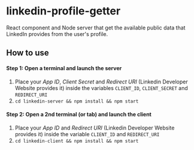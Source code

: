 # linkedin-profile-getter
React component and Node server that get the available public data that LinkedIn provides from the user's profile.

## How to use
#### Step 1: Open a terminal and launch the server
1. Place your _App ID_, _Client Secret_ and _Redirect URI_ (Linkedin Developer Website provides it) inside the variables ```CLIENT_ID```, ```CLIENT_SECRET``` and ```REDIRECT_URI```
2. ```cd linkedin-server && npm install && npm start```

#### Step 2: Open a 2nd terminal (or tab) and launch the client
1. Place your _App ID_ and _Redirect URI_ (Linkedin Developer Website provides it) inside the variable ```CLIENT_ID``` and ```REDIRECT_URI```
2. ```cd linkedin-client && npm install && npm start```
